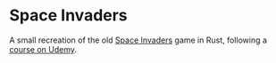 # Space Invaders

A small recreation of the old [Space Invaders](https://en.wikipedia.org/wiki/Space_Invaders) game in Rust, following a [course on Udemy](https://www.udemy.com/course/ultimate-rust-crash-course/).
  
